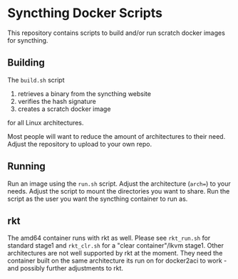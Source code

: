 # Syncthing Docker Scripts

This repository contains scripts to build and/or run scratch docker images for syncthing.

## Building

The `build.sh` script

1. retrieves a binary from the syncthing website
2. verifies the hash signature
3. creates a scratch docker image

for all Linux architectures.

Most people will want to reduce the amount of architectures to their need. Adjust the repository to upload to your own repo.

## Running

Run an image using the `run.sh` script. Adjust the architecture (`arch=`) to your needs. Adjust the script to mount the directories you want to share. Run the script as the user you want the syncthing container to run as.

## rkt

The amd64 container runs with rkt as well. Please see `rkt_run.sh` for standard stage1 and `rkt_clr.sh` for a "clear container"/lkvm stage1. Other architectures are not well supported by rkt at the moment. They need the container built on the same architecture its run on for docker2aci to work - and possibly further adjustments to rkt.
